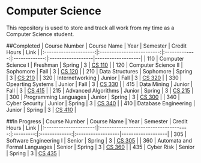 # Computer Science

This repository is used to store and track all work from my time as a Computer Science student.

##Completed
|	Course Number		|		Course Name			|	Year		|	Semester	|	Credit Hours	|		Link		|
|:---------------------:|:-------------------------:|:-------------:|:-------------:|:------------------|-------------------|
|	110					|	Computer Science I		|	Freshman	|	Spring		|		3			|	[CS 110](/110/)	|
|	120					|	Computer Science II		|	Sophomore	|	Fall		|		3			|	[CS 120](/120/)	|
|	210					|	Data Structures			|	Sophomore	|	Spring		|		3			|	[CS 210](/210/)	|
|	320					|	Internetworking			|	Junior		|	Fall		|		3			|	[CS 320](/320/)	|
|	330					|	Opearting Systems		|	Junior		|	Fall		|		3			|	[CS 330](/330/)	|
|	415					|	Data Mining				|	Junior		|	Fall		|		3			|	[CS 415](/415/)	|
|	215					|	Advanced Algorithms		|	Junior		|	Spring		|		3			|	[CS 215](/215/)	|
|	300					|	Programming Languages	|	Junior		|	Spring		|		3			|	[CS 300](/300/)	|
|	340					|	Cyber Security			|	Junior		|	Spring		|		3			|	[CS 340](/340/)	|
|	410					|	Database Engineering	|	Junior		|	Spring		|		3			|	[CS 410](/410/)	|

##In Progress
|	Course Number		|			Course Name					|	Year	|	Semester	|	Credit Hours	|		Link		|
|:---------------------:|:-------------------------------------:|:---------:|:-------------:|:------------------|-------------------|
|	305					|	Software Engineering I				|	Senior	|	Spring		|		3			|	[CS 305](/305/)	|
|	360					|	Automata and Formal Languages		|	Senior	|	Spring		|		3			|	[CS 360](/360/)	|
|	435					|	Cyber Risk							|	Senior	|	Spring		|		3			|	[CS 435](/435/)	|